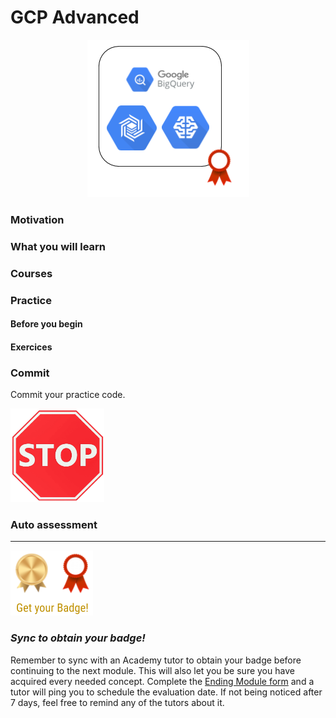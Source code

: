 # GCP Advanced

<p align="center"> 
<img src="../assets/gcp_advanced.png"> 
</p>

### Motivation ###

### What you will learn ###

### Courses ###

### Practice ###

#### Before you begin ####

#### Exercices ####

### Commit ###

Commit your practice code.

<img src="../assets/stop.png" title="Stop Logo" width="150" height="150">

### Auto assessment ###

---

<img src="../assets/get_badge.png"> 

### *Sync to obtain your badge!*
 
Remember to sync with an Academy tutor to obtain your badge before continuing to the next module. This will also let you be sure you have acquired every needed concept. Complete the [Ending Module form](https://forms.gle/ukvWjKtoFYx4Kn8q7) and a tutor will ping you to schedule the evaluation date. If not being noticed after 7 days, feel free to remind any of the tutors about it.